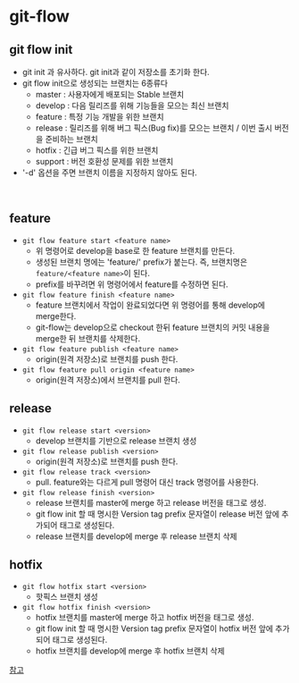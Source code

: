 # git-flow


## git flow init
- git init 과 유사하다. git init과 같이 저장소를 초기화 한다.
- git flow init으로 생성되는 브랜치는 6종류다
  - master : 사용자에게 배포되는 Stable 브랜치
  - develop : 다음 릴리즈를 위해 기능들을 모으는 최신 브랜치
  - feature : 특정 기능 개발을 위한 브랜치
  - release : 릴리즈를 위해 버그 픽스(Bug fix)를 모으는 브랜치 / 이번 출시 버전을 준비하는 브랜치
  - hotfix : 긴급 버그 픽스를 위한 브랜치
  - support : 버전 호환성 문제를 위한 브랜치
- '-d' 옵션을 주면 브랜치 이름을 지정하지 않아도 된다.
<br>

## feature
- `git flow feature start <feature name>`
  - 위 명령어로 develop을 base로 한 feature 브랜치를 만든다.
  - 생성된 브랜치 명에는 'feature/' prefix가 붙는다. 즉, 브랜치명은 `feature/<feature name>`이 된다.
  - prefix를 바꾸려면 위 명령어에서 feature를 수정하면 된다.
- `git flow feature finish <feature name>`
  - feature 브랜치에서 작업이 완료되었다면 위 명령어를 통해 develop에 merge한다.
  - git-flow는 develop으로 checkout 한뒤 feature 브랜치의 커밋 내용을 merge한 뒤 브랜치를 삭제한다.
- `git flow feature publish <feature name>`
  - origin(원격 저장소)로 브랜치를 push 한다.
- `git flow feature pull origin <feature name>`
  - origin(원격 저장소)에서 브랜치를 pull 한다.

## release
- `git flow release start <version>`
  - develop 브랜치를 기반으로 release 브랜치 생성
- `git flow release publish <version>`
  - origin(원격 저장소)로 브랜치를 push 한다.
- `git flow release track <version>`
  - pull. feature와는 다르게 pull 명령어 대신 track 명령어를 사용한다.
- `git flow release finish <version>`
  - release 브랜치를 master에 merge 하고 release 버전을 태그로 생성.
  - git flow init 할 때 명시한 Version tag prefix 문자열이 release 버전 앞에 추가되어 태그로 생성된다.
  - release 브랜치를 develop에 merge 후 release 브랜치 삭제

## hotfix
- `git flow hotfix start <version>`
  - 핫픽스 브랜치 생성
- `git flow hotfix finish <version>`
  - hotfix 브랜치를 master에 merge 하고 hotfix 버전을 태그로 생성.
  - git flow init 할 때 명시한 Version tag prefix 문자열이 hotfix 버전 앞에 추가되어 태그로 생성된다.
  - hotfix 브랜치를 develop에 merge 후 hotfix 브랜치 삭제


[참고](https://soft.plusblog.co.kr/20)
